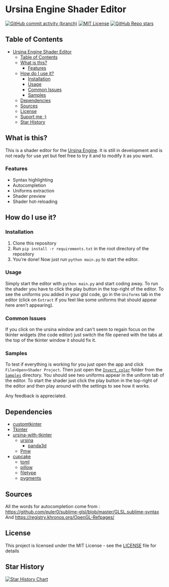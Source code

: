 # Ursina Engine Shader Editor 
[![GitHub commit activity (branch)](https://img.shields.io/github/commit-activity/w/ano0002/shader-editor-ursina/main)](https://github.com/ano0002/shader-editor-ursina/pulse) [![MIT License](https://img.shields.io/github/license/ano0002/shader-editor-ursina)](https://github.com/ano0002/shader-editor-ursina/blob/main/LICENSE) [![GitHub Repo stars](https://img.shields.io/github/stars/ano0002/shader-editor-ursina?style=flat)
](https://github.com/ano0002/shader-editor-ursina/stargazers) 



## Table of Contents

- [Ursina Engine Shader Editor](#ursina-engine-shader-editor)
  - [Table of Contents](#table-of-contents)
  - [What is this?](#what-is-this)
    - [Features](#features)
  - [How do I use it?](#how-do-i-use-it)
    - [Installation](#installation)
    - [Usage](#usage)
    - [Common Issues](#common-issues)
    - [Samples](#samples)
  - [Dependencies](#dependencies)
  - [Sources](#sources)
  - [License](#license)
  - [Suport me ;)](#suport-me-)
  - [Star History](#star-history)


## What is this?

This is a shader editor for the [Ursina Engine](https://www.ursinaengine.org/). It is still in development and is not ready for use yet but feel free to try it and to modify it as you want.

### Features

- Syntax highlighting
- Autocompletion
- Uniforms extraction
- Shader preview
- Shader hot-reloading

## How do I use it?

### Installation

1. Clone this repository 
2. Run `pip install -r requirements.txt` in the root directory of the repository
3. You're done! Now just run `python main.py` to start the editor.

### Usage

Simply start the editor with `python main.py` and start coding away.
To run the shader you have to click the play button in the top-right of the editor.
To see the uniforms you added in your glsl code, go in the `Uniforms` tab in the editor (click on `Extract` if you feel like some uniforms that should appear here aren't appearing).

### Common Issues
If you click on the ursina window and can't seem to regain focus on the tkinter widgets (the code editor) just switch the file opened with the tabs at the top of the tkinter window it should fix it. 


### Samples

To test if everything is working for you just open the app and click `File>Open>Shader Project`. Then just open the [`Invert_color`](\Samples\Invert_color) folder from the [`Samples`](\Samples) directory. You should see two uniforms appear in the uniform tab of the editor. To start the shader just click the play button in the top-right of the editor and then play around with the settings to see how it works.

Any feedback is appreciated.

## Dependencies

- [customtkinter](https://customtkinter.tomschimansky.com)
- [Tkinter](https://docs.python.org/3/library/tkinter.html)
- [ursina-with-tkinter](https://github.com/ano0002/ursina_with_tkinter)
  - [ursina](https://www.ursinaengine.org/)
    - [panda3d](https://www.panda3d.org/)
  - [Pmw](https://pypi.org/project/Pmw/)
- [cupcake](https://github.com/billyeatcookies/cupcake)
  - [toml](https://pypi.org/project/toml/)
  - [pillow](https://pypi.org/project/pillow//)
  - [filetype](https://pypi.org/project/filetype/)
  - [pygments](https://pygments.org/)

## Sources
All the words for autocompletion come from :
https://github.com/euler0/sublime-glsl/blob/master/GLSL.sublime-syntax
And
https://registry.khronos.org/OpenGL-Refpages/

## License
This project is licensed under the MIT License - see the [LICENSE](LICENSE) file for details

## Star History

[![Star History Chart](https://api.star-history.com/svg?repos=ano0002/shader-editor-ursina&type=Date)](https://github.com/ano0002/shader-editor-ursina/stargazers)

